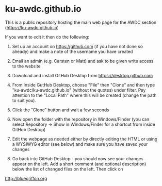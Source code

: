 # ku-awdc.github.io

This is a public repository hosting the main web page for the AWDC section (https://ku-awdc.github.io)

If you want to edit it then do the following:

1. Set up an account on https://github.com (if you have not done so already) and make a note of the username you have created

2. Email an admin (e.g. Carsten or Matt) and ask to be given write access to the website

3. Download and install GitHub Desktop from https://desktop.github.com

4. From inside GutHub Desktop, choose "File" then "Clone" and then type "ku-awdc/ku-awdc.github.io" (without the quotes) under filter.  Pay attention to the "Local Path" where this will be created (change the path to suit you).

5. Click the "Clone" button and wait a few seconds

6. Now open the folder with the repository in Windows/Finder (you can select Repository -> Show in Windows/Finder for a shortcut from inside GitHub Desktop)

7. Edit the webpage as needed either by directly editing the HTML or using a WYSIWYG editor (see below) and make sure you have saved your changes

8. Go back into GitHub Desktop - you should now see your changes appear on the left.  Add a short comment (and optional description) below the list of changed files on the left.  Then click on 

http://bluegriffon.org



